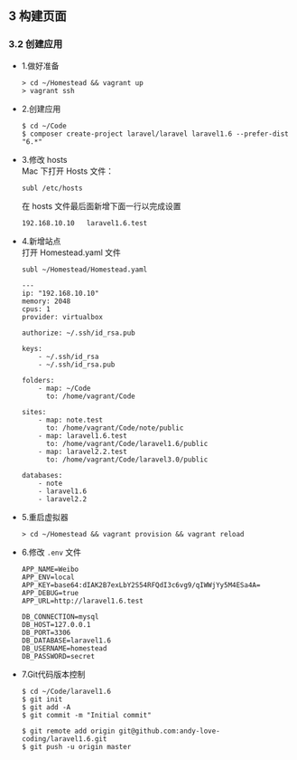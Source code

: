 ## 3 构建页面
### 3.2 创建应用
  - 1.做好准备
    ```
    > cd ~/Homestead && vagrant up
    > vagrant ssh
    ```
  - 2.创建应用 
    ```
    $ cd ~/Code
    $ composer create-project laravel/laravel laravel1.6 --prefer-dist "6.*"
    ```
  - 3.修改 hosts  
    Mac 下打开 Hosts 文件：
    ```
    subl /etc/hosts
    ```
    在 hosts 文件最后面新增下面一行以完成设置
    ```
    192.168.10.10   laravel1.6.test
    ```
  - 4.新增站点  
    打开 Homestead.yaml 文件
    ```
    subl ~/Homestead/Homestead.yaml
    ```
    ```
    ---
    ip: "192.168.10.10"
    memory: 2048
    cpus: 1
    provider: virtualbox

    authorize: ~/.ssh/id_rsa.pub

    keys:
        - ~/.ssh/id_rsa
        - ~/.ssh/id_rsa.pub

    folders:
        - map: ~/Code
          to: /home/vagrant/Code

    sites:
        - map: note.test
          to: /home/vagrant/Code/note/public
        - map: laravel1.6.test
          to: /home/vagrant/Code/laravel1.6/public
        - map: laravel2.2.test
          to: /home/vagrant/Code/laravel3.0/public

    databases:
        - note
        - laravel1.6
        - laravel2.2
    ```
  - 5.重启虚拟器
    ```
    > cd ~/Homestead && vagrant provision && vagrant reload
    ```
  - 6.修改 `.env` 文件
    ```
    APP_NAME=Weibo
    APP_ENV=local
    APP_KEY=base64:dIAK2B7exLbY2S54RFQdI3c6vg9/qIWWjYy5M4ESa4A=
    APP_DEBUG=true
    APP_URL=http://laravel1.6.test

    DB_CONNECTION=mysql
    DB_HOST=127.0.0.1
    DB_PORT=3306
    DB_DATABASE=laravel1.6
    DB_USERNAME=homestead
    DB_PASSWORD=secret
    ```
  - 7.Git代码版本控制
    ```
    $ cd ~/Code/laravel1.6
    $ git init
    $ git add -A
    $ git commit -m "Initial commit"

    $ git remote add origin git@github.com:andy-love-coding/laravel1.6.git
    $ git push -u origin master
    ```
